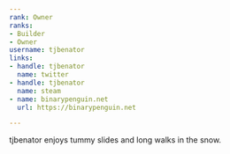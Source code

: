 ```yaml
---
rank: Owner
ranks:
- Builder
- Owner
username: tjbenator
links:
- handle: tjbenator
  name: twitter
- handle: tjbenator
  name: steam
- name: binarypenguin.net
  url: https://binarypenguin.net

---
```

tjbenator enjoys tummy slides and long walks in the snow.

